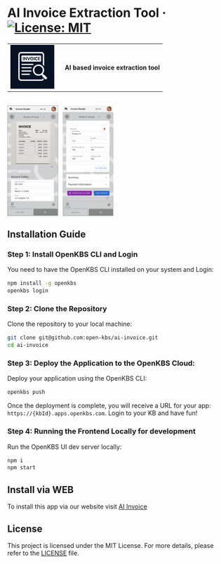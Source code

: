 # AI Invoice Extraction Tool &middot; [![License: MIT](https://img.shields.io/badge/License-MIT-green.svg)](https://github.com/open-kbs/{{{openkbs.repo}}}/blob/main/LICENSE)
<table>
  <tr>
    <td>
      <img src="app/icon.png" alt="App Icon" style="width: 100px; margin-right: 10px;">
    </td>
    <td>
      <strong>AI based invoice extraction tool</strong>
    </td>
  </tr>
</table>

<br />

<div style="display: flex; flex-direction: row;">
    <img src="app/screenshots/1.png" alt="Screenshot 1" style="width: 23%; margin-right: 10px;">
    <img src="app/screenshots/2.png" alt="Screenshot 2" style="width: 23%; margin-right: 10px;">
</div>

## Installation Guide

### Step 1: Install OpenKBS CLI and Login

You need to have the OpenKBS CLI installed on your system and Login:

```bash
npm install -g openkbs
openkbs login
```

### Step 2: Clone the Repository

Clone the repository to your local machine:

```bash
git clone git@github.com:open-kbs/ai-invoice.git
cd ai-invoice
```

### Step 3: Deploy the Application to the OpenKBS Cloud:
Deploy your application using the OpenKBS CLI:

```bash
openkbs push
```

Once the deployment is complete, you will receive a URL for your app: `https://{kbId}.apps.openkbs.com`.
Login to your KB and have fun!

### Step 4: Running the Frontend Locally for development

Run the OpenKBS UI dev server locally:

```bash
npm i
npm start
```

## Install via WEB
To install this app via our website visit [AI Invoice](https://openkbs.com/apps/ai-invoice/)


## License

This project is licensed under the MIT License. For more details, please refer to the [LICENSE](https://github.com/open-kbs/ai-invoice/blob/main/LICENSE) file.
